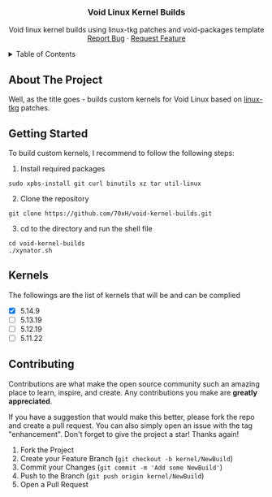 <div align="center">    
  <h3 align="center">Void Linux Kernel Builds</h3>    
  <p align="center">    
    Void linux kernel builds using linux-tkg patches and void-packages template
    <br />    
    <a href="https://github.com/70xH/void-kernel-builds/issues">Report Bug</a>    
    ·    
    <a href="https://github.com/70xH/void-kernel-builds/issues">Request Feature</a>    
  </p>    
</div>    
    
<details>    
  <summary>Table of Contents</summary>    
  <ol>    
    <li><a href="#about-the-project">About The Project</a></li>    
    <li><a href="#getting-started">Getting Started</a></li>    
    <li><a href="#kernels">Kernels</a></li>    
    <li><a href="#contributing">Contributing</a></li>    
  </ol>    
</details>

## About The Project

Well, as the title goes - builds custom kernels for Void Linux based on [linux-tkg](https://github.com/Frogging-Family/linux-tkg) patches.

## Getting Started

To build custom kernels, I recommend to follow the following steps:

1. Install required packages

```
sudo xpbs-install git curl binutils xz tar util-linux
```

2. Clone the repository

```
git clone https://github.com/70xH/void-kernel-builds.git
```

3. cd to the directory and run the shell file

```
cd void-kernel-builds
./xynator.sh
```

## Kernels

The followings are the list of kernels that will be and can be complied

- [X] 5.14.9
- [ ] 5.13.19
- [ ] 5.12.19
- [ ] 5.11.22

## Contributing

Contributions are what make the open source community such an amazing place to learn, inspire, and create. Any contributions you make are **greatly appreciated**.

If you have a suggestion that would make this better, please fork the repo and create a pull request. You can also simply open an issue with the tag "enhancement".
Don't forget to give the project a star! Thanks again!

1. Fork the Project
2. Create your Feature Branch (`git checkout -b kernel/NewBuild`)
3. Commit your Changes (`git commit -m 'Add some NewBuild'`)
4. Push to the Branch (`git push origin kernel/NewBuild`)
5. Open a Pull Request
